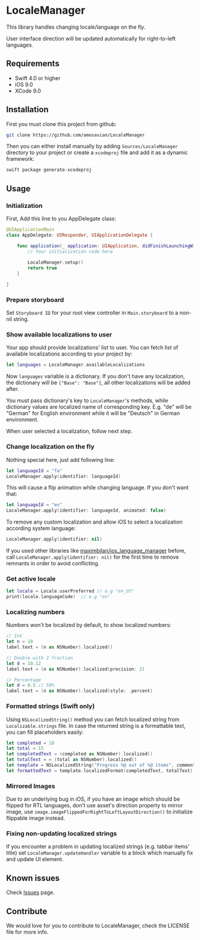 # LocaleManager

This library handles changing locale/language on the fly.

User interface direction will be updated automatically for right-to-left languages.

## Requirements

- Swift 4.0 or higher
- iOS 9.0
- XCode 9.0

## Installation

First you must clone this project from github:

```bash
git clone https://github.com/amosavian/LocaleManager
```

Then you can either install manually by adding `Sources/LocaleManager` directory to your project 
or create a `xcodeproj` file and add it as a dynamic framework:

```bash
swift package generate-xcodeproj
```

## Usage

### Initialization

First, Add this line to you AppDelegate class:

```swift
@UIApplicationMain
class AppDelegate: UIResponder, UIApplicationDelegate {

    func application(_ application: UIApplication, didFinishLaunchingWithOptions launchOptions: [UIApplicationLaunchOptionsKey: Any]?) -> Bool {
        // Your initialization code here
        
        LocaleManager.setup()
        return true
    }

}

```

### Prepare storyboard

Set `Storyboard ID` for your root view controller in `Main.storyboard` to a non-nil string.

### Show available localizations to user

Your app should provide localizations' list to user.
You can fetch list of available localizations according to your project by:

```swift
let languages = LocaleManager.availableLocalizations
```

Now `languages` variable is a dictionary. If you don't have any localization, 
the dictionary will be `["Base": "Base"]`, all other localizations will be added after.

You must pass dictionary's key to `LocaleManager`'s methods, while dictionary values are localized name of corresponding key. 
E.g. "de" will be "German" for English environment while it will be "Deutsch" in German environment.

When user selected a localization, follow next step.

### Change localization on the fly

Nothing special here, just add following line:

```swift
let languageId = "fa"
LocaleManager.apply(identifier: languageId)
```

This will cause a flip animation while changing language. If you don't want that:

```swift
let languageId = "en"
LocaleManager.apply(identifier: languageId, animated: false)
```

To remove any custom localization and allow iOS to select a localization according system language:

```swift
LocaleManager.apply(identifier: nil)
```

If you used other libraries like [maximbilan/ios_language_manager](https://github.com/maximbilan/ios_language_manager) before,
call `LocaleManager.apply(identifier: nil)` for the first time to remove remnants in order to avoid conflicting.

### Get active locale

```swift
let locale = Locale.userPreferred // e.g "en_US"
print(locale.languageCode)  // e.g "en"
```

### Localizing numbers

Numbers won't be localized by default, to show localized numbers:

```swift
// Int
let n = 10
label.text = (n as NSNumber).localized()

// Double with 2 fraction
let d = 10.12
label.text = (n as NSNumber).localized(precision: 2)

// Percentage
let d = 0.5 // 50%
label.text = (n as NSNumber).localized(style: .percent)
```


### Formatted strings (Swift only)

Using `NSLocalizedString()` method you can fetch localized string from `Localizable.strings` file.
In case the returned string is a formattable text, you can fill placeholders easily:

```swift
let completed = 10
let total = 15
let completedText = (completed as NSNumber).localized()
let totalText = = (total as NSNumber).localized()
let template = NSLocalizedString("Progress %@ out of %@ items", comment: "")
let formattedText = template.localizedFormat(completedText, totalText)
```

### Mirrored Images

Due to an underlying bug in iOS, if you have an image which should be flipped for RTL languages,
don't use asset's direction property to mirror image,
use `image.imageFlippedForRightToLeftLayoutDirection()` to initialize flippable image instead.

### Fixing non-updating localized strings

If you encounter a problem in updating localized strings (e.g. tabbar items' title) set `LocaleManager.updateHandler` variable to a block which manually fix and update UI element.

## Known issues

Check [Issues](https://github.com/amosavian/LocaleManager/issues) page.

## Contribute

We would love for you to contribute to LocaleManager, check the LICENSE file for more info.
